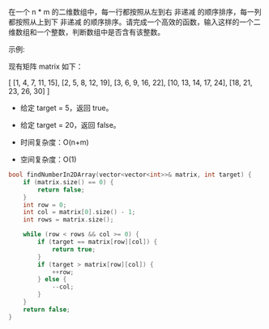 <!--
 * @Author: huangqianfei
 * @Date: 2023-08-29 21:01:49
 * @LastEditTime: 2023-08-29 21:08:19
 * @Description: 
-->

在一个 n * m 的二维数组中，每一行都按照从左到右 非递减 的顺序排序，每一列都按照从上到下 非递减 的顺序排序。请完成一个高效的函数，输入这样的一个二维数组和一个整数，判断数组中是否含有该整数。

示例:

现有矩阵 matrix 如下：

[
  [1,   4,  7, 11, 15],
  [2,   5,  8, 12, 19],
  [3,   6,  9, 16, 22],
  [10, 13, 14, 17, 24],
  [18, 21, 23, 26, 30]
]
* 给定 target = 5，返回 true。
* 给定 target = 20，返回 false。


* 时间复杂度：O(n+m)
* 空间复杂度：O(1)


```cpp
bool findNumberIn2DArray(vector<vector<int>>& matrix, int target) {
    if (matrix.size() == 0) {
        return false;
    }
    int row = 0;
    int col = matrix[0].size() - 1;
    int rows = matrix.size();

    while (row < rows && col >= 0) {
        if (target == matrix[row][col]) {
            return true;
        }
        if (target > matrix[row][col]) {
            ++row;
        } else {
            --col;
        }
    }
    return false;
}
```